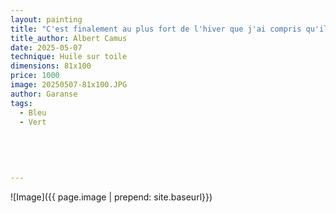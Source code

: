 ```yaml
---
layout: painting
title: "C'est finalement au plus fort de l'hiver que j'ai compris qu'il existait en moi un invincible printemps."        
title_author: Albert Camus     
date: 2025-05-07
technique: Huile sur toile
dimensions: 81x100
price: 1000
image: 20250507-81x100.JPG
author: Garanse
tags:
  - Bleu
  - Vert
 
 
  
  
  
---
```

![Image]({{ page.image | prepend: site.baseurl}})

